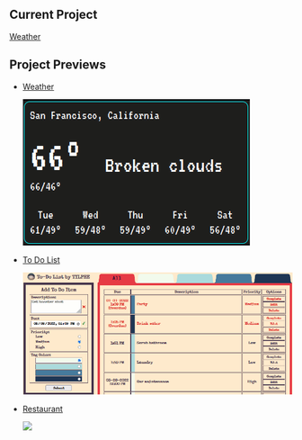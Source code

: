 ## Current Project
[Weather](https://github.com/TYLPHE/weather)

## Project Previews
 - [Weather](https://github.com/TYLPHE/weather)
 
   ![](https://github.com/TYLPHE/TYLPHE/blob/main/readmeAssets/weather.gif)
 - [To Do List](https://github.com/TYLPHE/to-do-list)
 
   ![](https://github.com/TYLPHE/TYLPHE/blob/main/readmeAssets/toDoList.gif)
 - [Restaurant](https://github.com/TYLPHE/restaurant)
 
   ![](https://github.com/TYLPHE/TYLPHE/blob/main/readmeAssets/restaurant.gif)
